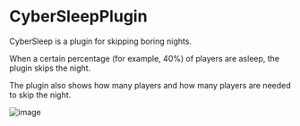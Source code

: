 # CyberSleepPlugin
CyberSleep is a plugin for skipping boring nights.

When a certain percentage (for example, 40%) of players are asleep, the plugin skips the night.

The plugin also shows how many players and how many players are needed to skip the night.

![image](https://user-images.githubusercontent.com/59681620/145094592-b717290f-3b73-47f5-ab92-ec6459915186.png)
